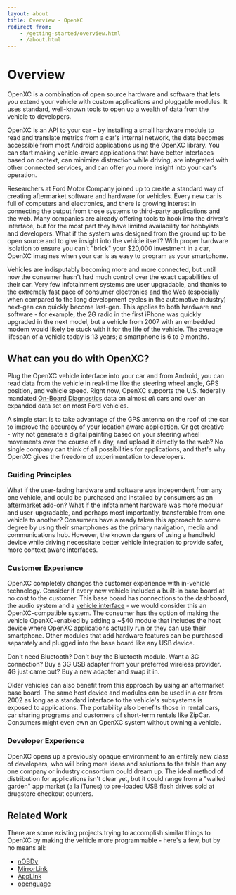 ```yaml
---
layout: about
title: Overview - OpenXC
redirect_from:
    - /getting-started/overview.html
    - /about.html
---
```


<div class="page-header">
    <h1>Overview</h1>
</div>

OpenXC is a combination of open source hardware and software that lets you
extend your vehicle with custom applications and pluggable modules. It uses
standard, well-known tools to open up a wealth of data from the vehicle to
developers.

OpenXC is an API to your car - by installing a small hardware module to read and
translate metrics from a car's internal network, the data becomes accessible
from most Android applications using the OpenXC library. You can start making
vehicle-aware applications that have better interfaces based on context, can
minimize distraction while driving, are integrated with other connected
services, and can offer you more insight into your car's operation.

Researchers at Ford Motor Company joined up to create a standard way of creating
aftermarket software and hardware for vehicles. Every new car is full of
computers and electronics, and there is growing interest in connecting the
output from those systems to third-party applications and the web. Many
companies are already offering tools to hook into the driver's interface, but
for the most part they have limited availability for hobbyists and developers.
What if the system was designed from the ground up to be open source and to give
insight into the vehicle itself? With proper hardware isolation to ensure you
can't "brick" your $20,000 investment in a car, OpenXC imagines when your car is
as easy to program as your smartphone.

Vehicles are indisputably becoming more and more connected, but until now the
consumer hasn't had much control over the exact capabilities of their car. Very
few infotainment systems are user upgradable, and thanks to the extremely fast
pace of consumer electronics and the Web (especially when compared to the long
development cycles in the automotive industry) next-gen can quickly become
last-gen. This applies to both hardware and software - for example, the 2G radio
in the first iPhone was quickly upgraded in the next model, but a vehicle from
2007 with an embedded modem would likely be stuck with it for the life of the
vehicle. The average lifespan of a vehicle today is 13 years; a smartphone is 6
to 9 months.

## What can you do with OpenXC?

Plug the OpenXC vehicle interface into your car and from Android, you can read
data from the vehicle in real-time like the steering wheel angle, GPS position,
and vehicle speed. Right now, OpenXC supports the U.S. federally mandated
[On-Board Diagnostics](http://en.wikipedia.org/wiki/On-board_diagnostics) data
on almost *all* cars and over an expanded data set on most Ford vehicles.

A simple start is to take advantage of the GPS antenna on the roof of the car to
improve the accuracy of your location aware application. Or get creative - why
not generate a digital painting based on your steering wheel movements over the
course of a day, and upload it directly to the web? No single company can think
of all possibilities for applications, and that's why OpenXC gives the freedom
of experimentation to developers.

<div class="page-header">
    <h3>Guiding Principles</h3>
</div>

What if the user-facing hardware and software was independent from any one
vehicle, and could be purchased and installed by consumers as an aftermarket
add-on? What if the infotainment hardware was more modular and user-upgradable,
and perhaps most importantly, transferable from one vehicle to another?
Consumers have already taken this approach to some degree by using their
smartphones as the primary navigation, media and communications hub. However,
the known dangers of using a handheld device while driving necessitate better
vehicle integration to provide safer, more context aware interfaces.

<div class="page-header">
    <h3>Customer Experience</h3>
</div>

OpenXC completely changes the customer experience with in-vehicle technology.
Consider if every new vehicle included a built-in base board at no cost to the
customer. This base board has connections to the dashboard, the audio system and
a [vehicle interface](/vehicle-interface/hardware.html) - we would consider this
an OpenXC-compatible system. The consumer has the option of making the vehicle
OpenXC-enabled by adding a ~$40 module that includes the host device where
OpenXC applications actually run or they can use their smartphone. Other modules
that add hardware features can be purchased separately and plugged into the base
board like any USB device.

Don't need Bluetooth? Don't buy the Bluetooth module. Want a 3G connection? Buy
a 3G USB adapter from your preferred wireless provider. 4G just came out? Buy a
new adapter and swap it in.

Older vehicles can also benefit from this approach by using an aftermarket base
board. The same host device and modules can be used in a car from 2002 as long
as a standard interface to the vehicle's subsystems is exposed to applications.
The portability also benefits those in rental cars, car sharing programs and
customers of short-term rentals like ZipCar. Consumers might even own an OpenXC
system without owning a vehicle.

<div class="page-header">
    <h3>Developer Experience</h3>
</div>

OpenXC opens up a previously opaque environment to an entirely new class of
developers, who will bring more ideas and solutions to the table than any one
company or industry consortium could dream up. The ideal method of distribution
for applications isn't clear yet, but it could range from a "walled garden" app
market (a la iTunes) to pre-loaded USB flash drives sold at drugstore checkout
counters.

<div class="page-header">
    <h2>Related Work</h2>
</div>

There are some existing projects trying to accomplish similar things to OpenXC
by making the vehicle more programmable - here's a few, but by no means all:

* [nOBDy](http://nobdy.wikia.com/wiki/Nobdy_Wiki)
* [MirrorLink](http://www.mirrorlink.com)
* [AppLink](http://developer.ford.com)
* [openguage](http://code.google.com/p/opengauge/)
